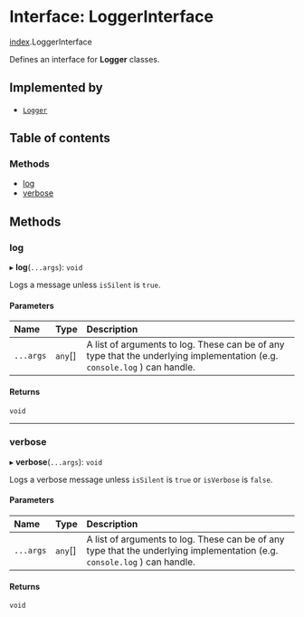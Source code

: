 # Interface: LoggerInterface

[index](../modules/index.md).LoggerInterface

Defines an interface for **Logger** classes.

## Implemented by

- [`Logger`](../classes/index.Logger.md)

## Table of contents

### Methods

- [log](index.LoggerInterface.md#log)
- [verbose](index.LoggerInterface.md#verbose)

## Methods

### log

▸ **log**(`...args`): `void`

Logs a message unless `isSilent` is `true`.

#### Parameters

| Name | Type | Description |
| :------ | :------ | :------ |
| `...args` | `any`[] | A list of arguments to log. These can be of any type that the underlying implementation (e.g. `console.log` ) can handle. |

#### Returns

`void`

___

### verbose

▸ **verbose**(`...args`): `void`

Logs a verbose message unless `isSilent` is `true` or `isVerbose` is `false`.

#### Parameters

| Name | Type | Description |
| :------ | :------ | :------ |
| `...args` | `any`[] | A list of arguments to log. These can be of any type that the underlying implementation (e.g. `console.log` ) can handle. |

#### Returns

`void`
